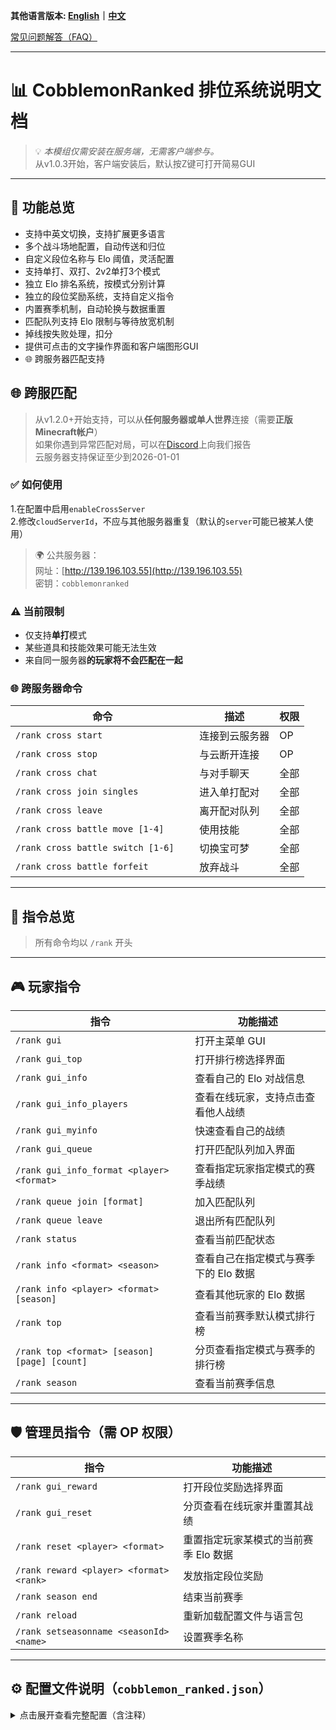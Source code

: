 **其他语言版本: [English](README.md)｜[中文](README_zh.md)**

[常见问题解答（FAQ）](https://github.com/intellectmind/Cobblemon-Ranked/wiki/FAQ)

---

# 📊 CobblemonRanked 排位系统说明文档

> 💡 *本模组仅需安装在服务端，无需客户端参与。*  
> 从v1.0.3开始，客户端安装后，默认按Z键可打开简易GUI  

---

## 🎯 功能总览

- 支持中英文切换，支持扩展更多语言
- 多个战斗场地配置，自动传送和归位
- 自定义段位名称与 Elo 阈值，灵活配置
- 支持单打、双打、2v2单打3个模式
- 独立 Elo 排名系统，按模式分别计算
- 独立的段位奖励系统，支持自定义指令
- 内置赛季机制，自动轮换与数据重置
- 匹配队列支持 Elo 限制与等待放宽机制
- 掉线按失败处理，扣分
- 提供可点击的文字操作界面和客户端图形GUI
- 🌐 跨服务器匹配支持

## 🌐 跨服匹配

> 从v1.2.0+开始支持，可以从**任何服务器或单人世界**连接（需要**正版Minecraft帐户**）  
> 如果你遇到异常匹配对局，可以在[Discord](https://discord.gg/guTkeS8wEE)上向我们报告  
> 云服务器支持保证至少到2026-01-01  

### ✅ 如何使用

1.在配置中启用`enableCrossServer`  
2.修改`cloudServerId`，不应与其他服务器重复（默认的`server`可能已被某人使用）  

> 🌍 公共服务器：  
> 网址：[http://139.196.103.55](http://139.196.103.55)  
> 密钥：`cobblemonranked`  

### ⚠️ 当前限制

- 仅支持**单打**模式
- 某些道具和技能效果可能无法生效
- 来自同一服务器**的玩家将不会匹配在一起**

### 🌐 跨服务器命令

|命令|描述|权限|
|--------|-------------|------------|
|`/rank cross start`|连接到云服务器|OP|
|`/rank cross stop`|与云断开连接|OP|
|`/rank cross chat` |与对手聊天|全部|
|`/rank cross join singles`|进入单打配对|全部|
|`/rank cross leave`|离开配对队列|全部|
|`/rank cross battle move [1-4]`|使用技能|全部|
|`/rank cross battle switch [1-6]	`|切换宝可梦|全部|
|`/rank cross battle forfeit`|放弃战斗|全部|

---

## 📌 指令总览

> 所有命令均以 `/rank` 开头

---

## 🎮 玩家指令

| 指令 | 功能描述 |
|------|----------|
| `/rank gui` | 打开主菜单 GUI |
| `/rank gui_top` | 打开排行榜选择界面 |
| `/rank gui_info` | 查看自己的 Elo 对战信息 |
| `/rank gui_info_players` | 查看在线玩家，支持点击查看他人战绩 |
| `/rank gui_myinfo` | 快速查看自己的战绩 |
| `/rank gui_queue` | 打开匹配队列加入界面 |
| `/rank gui_info_format <player> <format>` | 查看指定玩家指定模式的赛季战绩 |
| `/rank queue join [format]` | 加入匹配队列 |
| `/rank queue leave` | 退出所有匹配队列 |
| `/rank status` | 查看当前匹配状态 |
| `/rank info <format> <season>` | 查看自己在指定模式与赛季下的 Elo 数据 |
| `/rank info <player> <format> [season]` | 查看其他玩家的 Elo 数据 |
| `/rank top` | 查看当前赛季默认模式排行榜 |
| `/rank top <format> [season] [page] [count]` | 分页查看指定模式与赛季的排行榜 |
| `/rank season` | 查看当前赛季信息 |

---

## 🛡️ 管理员指令（需 OP 权限）

| 指令 | 功能描述 |
|------|----------|
| `/rank gui_reward` | 打开段位奖励选择界面 |
| `/rank gui_reset` | 分页查看在线玩家并重置其战绩 |
| `/rank reset <player> <format>` | 重置指定玩家某模式的当前赛季 Elo 数据 |
| `/rank reward <player> <format> <rank>` | 发放指定段位奖励 |
| `/rank season end` | 结束当前赛季 |
| `/rank reload` | 重新加载配置文件与语言包 |
| `/rank setseasonname <seasonId> <name>` | 设置赛季名称 |

---

## ⚙️ 配置文件说明（`cobblemon_ranked.json`）

<details>
<summary>点击展开查看完整配置（含注释）</summary>

```json
{
  "defaultLang": "zh", // 默认语言：zh 或 en
  "defaultFormat": "singles", // 默认对战模式
  "minTeamSize": 1, // 最少携带宝可梦数量
  "maxTeamSize": 6, // 最多携带宝可梦数量
  "maxEloDiff": 200, // 最大 Elo 匹配差值
  "maxQueueTime": 300, // 最大排队等待时间（秒）
  "maxEloMultiplier": 3.0, // Elo 放宽倍率上限
  "seasonDuration": 30, // 赛季持续天数
  "initialElo": 1000, // 初始 Elo 值
  "eloKFactor": 32, // Elo K 系数
  "minElo": 0, // Elo 最低值限制
  "bannedPokemon": ["Mewtwo", "Arceus"], // 禁用宝可梦列表
  "bannedHeldItems": ["cobblemon:leftovers"], // 禁止宝可梦携带的道具
  "bannedCarriedItems": ["cobblemon:leftovers"], // 禁止玩家背包携带的物品
  "bannedMoves": ["leechseed"], // 禁止宝可梦使用的技能
  "bannedNatures": ["cobblemon:naughty"], // 禁止宝可梦使用的性格
  "bannedGenders": ["MALE"], // 禁止宝可梦使用的特性
  "bannedShiny": false, // 是否禁止闪光宝可梦参战
  "allowedFormats": ["singles", "doubles", "2v2singles"], // 支持的对战模式
  "maxLevel": 0, // 宝可梦最大等级（0 表示不限制）
  "allowDuplicateSpecies": false, // 是否允许重复宝可梦
  "battleArenas": [ // 战斗场地配置
    {
      "world": "minecraft:overworld",
      "playerPositions": [
        { "x": 0.0, "y": 70.0, "z": 0.0 },
        { "x": 10.0, "y": 70.0, "z": 0.0 }
      ]
    },
    {
      "world": "minecraft:overworld",
      "playerPositions": [
        { "x": 100.0, "y": 65.0, "z": 100.0 },
        { "x": 110.0, "y": 65.0, "z": 100.0 }
      ]
    }
  ],
  "rankRewards": { // 段位奖励（按模式分别配置）
    "singles": {
      "青铜": ["give {player} minecraft:apple 5"],
      "白银": ["give {player} minecraft:golden_apple 3"],
      "黄金": ["give {player} minecraft:diamond 2", "give {player} minecraft:emerald 5"],
      "白金": ["give {player} minecraft:diamond_block 1", "effect give {player} minecraft:strength 3600 1"],
      "钻石": ["give {player} minecraft:netherite_ingot 1", "give {player} minecraft:elytra 1"],
      "大师": ["give {player} minecraft:netherite_block 2", "give {player} minecraft:totem_of_undying 1", "effect give {player} minecraft:resistance 7200 2"]
    },
    "doubles": {
      "青铜": ["give {player} minecraft:bread 5"],
      "白银": ["give {player} minecraft:gold_nugget 10"],
      "黄金": ["give {player} minecraft:emerald 1"],
      "白金": ["give {player} minecraft:golden_apple 1"],
      "钻石": ["give {player} minecraft:totem_of_undying 1"],
      "大师": ["give {player} minecraft:netherite_ingot 2"]
    },
    "2v2singles": {
      "青铜": ["give {player} minecraft:bread 5"],
      "白银": ["give {player} minecraft:gold_nugget 10"],
      "黄金": ["give {player} minecraft:emerald 1"],
      "白金": ["give {player} minecraft:golden_apple 1"],
      "钻石": ["give {player} minecraft:totem_of_undying 1"],
      "大师": ["give {player} minecraft:netherite_ingot 2"]
    }
  }
  },
  "rankTitles": { // Elo 段位划分
    "3500": "大师",
    "3000": "钻石",
    "2500": "白金",
    "2000": "黄金",
    "1500": "白银",
    "0": "青铜"
  },
  "rankRequirements": { // 每个段位奖励领取的最小胜率要求（0.0 ~ 1.0）
    "青铜": 0.0,
    "白银": 0.3,
    "黄金": 0.3,
    "白金": 0.3,
    "钻石": 0.3,
    "大师": 0.3
  },
  "enableCrossServer": true,       // 是否启用跨服匹配
  "cloudServerId": "server",       // 本服的云端标识(不可与他人重复)
  "cloudToken": "",                // 云端验证用密钥(公开云服留空即可)
  "cloudApiUrl": "http://139.196.103.55:8000",  // 云端 API 地址(ip或者域名都可以)
  "cloudWebSocketUrl": "ws://139.196.103.55:8000/ws/" // 云端 WebSocket 地址(ip或者域名都可以)
}
